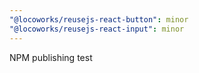 ```yaml
---
"@locoworks/reusejs-react-button": minor
"@locoworks/reusejs-react-input": minor
---
```


NPM publishing test
